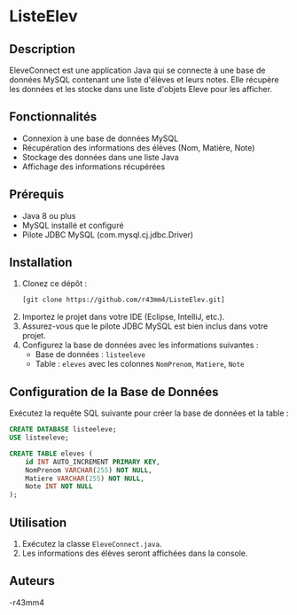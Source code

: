 # ListeElev

## Description
EleveConnect est une application Java qui se connecte à une base de données MySQL contenant une liste d'élèves et leurs notes. Elle récupère les données et les stocke dans une liste d'objets Eleve pour les afficher.

## Fonctionnalités
- Connexion à une base de données MySQL
- Récupération des informations des élèves (Nom, Matière, Note)
- Stockage des données dans une liste Java
- Affichage des informations récupérées

## Prérequis
- Java 8 ou plus
- MySQL installé et configuré
- Pilote JDBC MySQL (com.mysql.cj.jdbc.Driver)

## Installation
1. Clonez ce dépôt :
   ```sh
   [git clone https://github.com/r43mm4/ListeElev.git]
   ```
2. Importez le projet dans votre IDE (Eclipse, IntelliJ, etc.).
3. Assurez-vous que le pilote JDBC MySQL est bien inclus dans votre projet.
4. Configurez la base de données avec les informations suivantes :
   - Base de données : `listeeleve`
   - Table : `eleves` avec les colonnes `NomPrenom`, `Matiere`, `Note`

## Configuration de la Base de Données
Exécutez la requête SQL suivante pour créer la base de données et la table :
```sql
CREATE DATABASE listeeleve;
USE listeeleve;

CREATE TABLE eleves (
    id INT AUTO_INCREMENT PRIMARY KEY,
    NomPrenom VARCHAR(255) NOT NULL,
    Matiere VARCHAR(255) NOT NULL,
    Note INT NOT NULL
);
```

## Utilisation
1. Exécutez la classe `EleveConnect.java`.
2. Les informations des élèves seront affichées dans la console.

## Auteurs
-r43mm4


